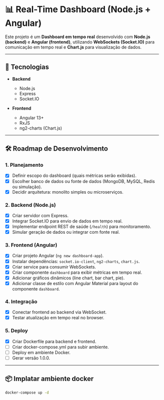 # 📊 Real-Time Dashboard (Node.js + Angular)

Este projeto é um **Dashboard em tempo real** desenvolvido com **Node.js (backend)** e **Angular (frontend)**, utilizando **WebSockets (Socket.IO)** para comunicação em tempo real e **Chart.js** para visualização de dados.

---

## 🚀 Tecnologias

- **Backend**
  - Node.js
  - Express
  - Socket.IO

- **Frontend**
  - Angular 13+
  - RxJS
  - ng2-charts (Chart.js)

---

## 🛠️ Roadmap de Desenvolvimento

### 1. Planejamento
- [X] Definir escopo do dashboard (quais métricas serão exibidas).
- [X] Escolher banco de dados ou fonte de dados (MongoDB, MySQL, Redis ou simulação).
- [X] Decidir arquitetura: monolito simples ou microserviços.

### 2. Backend (Node.js)
- [X] Criar servidor com Express.
- [X] Integrar Socket.IO para envio de dados em tempo real.
- [X] Implementar endpoint REST de saúde (`/health`) para monitoramento.
- [X] Simular geração de dados ou integrar com fonte real.

### 3. Frontend (Angular)
- [X] Criar projeto Angular (`ng new dashboard-app`).
- [X] Instalar dependências: `socket.io-client`, `ng2-charts`, `chart.js`.
- [X] Criar service para consumir WebSockets.
- [X] Criar componente `dashboard` para exibir métricas em tempo real.
- [X] Adicionar gráficos dinâmicos (line chart, bar chart, pie).
- [X] Adicionar classe de estilo com Angular Material para layout do componente `dashboard`.

### 4. Integração
- [X] Conectar frontend ao backend via WebSocket.
- [X] Testar atualização em tempo real no browser.

### 5. Deploy
- [X] Criar Dockerfile para backend e frontend.
- [ ] Criar docker-compose.yml para subir ambiente.
- [ ] Deploy em ambiente Docker.
- [ ] Gerar versão 1.0.0.

---

## 📦 Implatar ambiente docker
```bash
docker-compose up -d
```